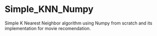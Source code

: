 # Simple_KNN_Numpy
Simple K Nearest Neighbor algorithm using Numpy from scratch and its implementation for movie recomendation.
